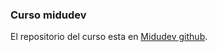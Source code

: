 ### Curso midudev

El repositorio del curso esta en [Midudev github](https://github.com/midudev/notes-api "el mejor curso para ver testing y full stack").